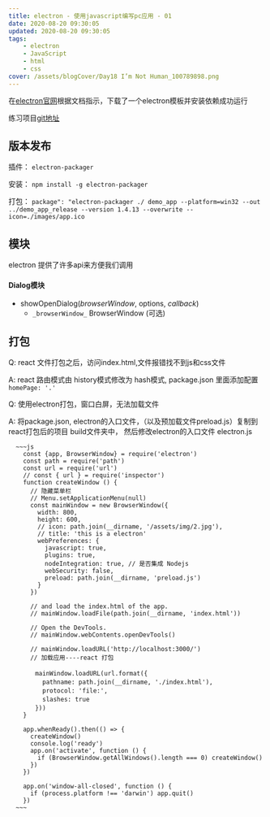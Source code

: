 ```yaml
---
title: electron - 使用javascript编写pc应用 - 01
date: 2020-08-20 09:30:05
updated: 2020-08-20 09:30:05
tags:
    - electron
    - JavaScript
    - html
    - css
cover: /assets/blogCover/Day18 I’m Not Human_100789898.png
---
```


  在[electron官网](https://www.electronjs.org/)根据文档指示，下载了一个electron模板并安装依赖成功运行

  练习项目[git地址](https://github.com/lxx1997/react-electron-app)



## 版本发布

  插件： `electron-packager`

  安装： `npm install -g electron-packager`

  打包： `package": "electron-packager ./ demo_app --platform=win32 --out ../demo_app_release --version 1.4.13 --overwrite --icon=./images/app.ico`

## 模块

  electron 提供了许多api来方便我们调用

  ####  Dialog模块

  * showOpenDialog(_browserWindow_, options, _callback_)
    * `_browserWindow_` BrowserWindow (可选)


## 打包

  Q:  react 文件打包之后，访问index.html,文件报错找不到js和css文件

  A:  react 路由模式由 history模式修改为 hash模式, package.json 里面添加配置 `homePage: '.'`

  Q:  使用electron打包，窗口白屏，无法加载文件

  A:  将package.json, electron的入口文件，（以及预加载文件preload.js）复制到react打包后的项目 build文件夹中，
      然后修改electron的入口文件
      electron.js

      ~~~js
        const {app, BrowserWindow} = require('electron')
        const path = require('path')
        const url = require('url')
        // const { url } = require('inspector')
        function createWindow () {
          // 隐藏菜单栏
          // Menu.setApplicationMenu(null)
          const mainWindow = new BrowserWindow({
            width: 800,
            height: 600,
            // icon: path.join(__dirname, '/assets/img/2.jpg'),
            // title: 'this is a electron'
            webPreferences: {
              javascript: true,
              plugins: true,
              nodeIntegration: true, // 是否集成 Nodejs
              webSecurity: false,
              preload: path.join(__dirname, 'preload.js')
            }
          })

          // and load the index.html of the app.
          // mainWindow.loadFile(path.join(__dirname, 'index.html'))

          // Open the DevTools.
          // mainWindow.webContents.openDevTools()

          // mainWindow.loadURL('http://localhost:3000/')
          // 加载应用----react 打包

        　　mainWindow.loadURL(url.format({
          　　pathname: path.join(__dirname, './index.html'),
          　　protocol: 'file:',
          　　slashes: true
        　　}))
        }

        app.whenReady().then(() => {
          createWindow()
          console.log('ready')
          app.on('activate', function () {
            if (BrowserWindow.getAllWindows().length === 0) createWindow()
          })
        })

        app.on('window-all-closed', function () {
          if (process.platform !== 'darwin') app.quit()
        })
      ~~~